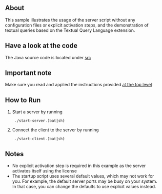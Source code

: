 About
-----
This sample illustrates the usage of the server script without any configuration files or explicit activation steps,
and the demonstration of textual queries based on the Textual Query Language extension.

Have a look at the code
-----------------------
The Java source code is located under [src](src/)

Important note
--------------
Make sure you read and applied the instructions provided [at the top level](../../../)

How to Run
----------

1. Start a server by running 
        
        ./start-server.(bat|sh)
        
2. Connect the client to the server by running 

        ./start-client.(bat|sh)

Notes
-----

* No explicit activation step is required in this example as the server activates itself using the license
* The startup script uses several default values, which may not work for you. For example, the default server ports may
be busy on your system. In that case, you can change the defaults to use explicit values instead.
